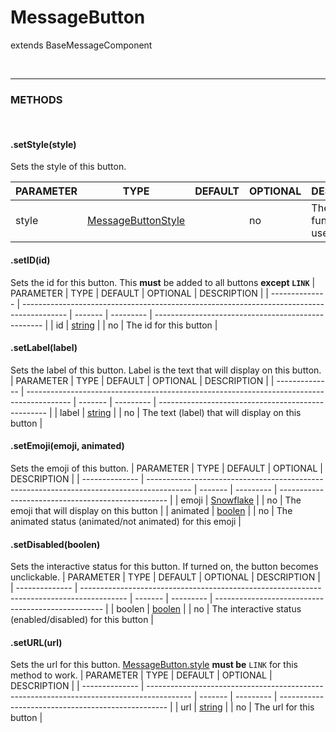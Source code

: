# MessageButton
extends BaseMessageComponent

<br>
<hr>


### METHODS

<br>

#### .setStyle(style)
Sets the style of this button.

| PARAMETER      | TYPE                                                                                      | DEFAULT | OPTIONAL  | DESCRIPTION                                        |
| -------------- | ----------------------------------------------------------------------------------------- | ------- | --------- | -------------------------------------------------- |
| style         | [MessageButtonStyle](/typedef/MessageButtonStyle)      |         | no        | The filter function to use                         |


#### .setID(id)
Sets the id for this button. This **must** be added to all buttons __except `LINK`__ 
| PARAMETER      | TYPE                                                                                      | DEFAULT | OPTIONAL  | DESCRIPTION                                        |
| -------------- | ----------------------------------------------------------------------------------------- | ------- | --------- | -------------------------------------------------- |
| id         | [string](https://developer.mozilla.org/en-US/docs/Web/JavaScript/Reference/Global_Objects/String)      |         | no        | The id for this button                        |


#### .setLabel(label)
Sets the label of this button. Label is the text that will display on this button.
| PARAMETER      | TYPE                                                                                      | DEFAULT | OPTIONAL  | DESCRIPTION                                        |
| -------------- | ----------------------------------------------------------------------------------------- | ------- | --------- | -------------------------------------------------- |
| label         | [string](https://developer.mozilla.org/en-US/docs/Web/JavaScript/Reference/Global_Objects/String)      |         | no        | The text (label) that will display on this button                         |


#### .setEmoji(emoji, animated)
Sets the emoji of this button.
| PARAMETER      | TYPE                                                                                      | DEFAULT | OPTIONAL  | DESCRIPTION                                        |
| -------------- | ----------------------------------------------------------------------------------------- | ------- | --------- | -------------------------------------------------- |
| emoji         | [Snowflake](https://discord.js.org/#/docs/main/master/typedef/Snowflake)      |         | no        | The emoji that will display on this button                         |
| animated         | [boolen](https://developer.mozilla.org/en-US/docs/Web/JavaScript/Reference/Global_Objects/Boolean)      |         | no        | The animated status (animated/not animated) for this emoji                         |

#### .setDisabled(boolen)
Sets the interactive status for this button. If turned on, the button becomes unclickable.
| PARAMETER      | TYPE                                                                                      | DEFAULT | OPTIONAL  | DESCRIPTION                                        |
| -------------- | ----------------------------------------------------------------------------------------- | ------- | --------- | -------------------------------------------------- |
| boolen         | [boolen](https://developer.mozilla.org/en-US/docs/Web/JavaScript/Reference/Global_Objects/Boolean)      |         | no        | The interactive status (enabled/disabled) for this button                        |


#### .setURL(url)
Sets the url for this button. [MessageButton.style](#setstyle-style) __must be__ `LINK` for this method to work.
| PARAMETER      | TYPE                                                                                      | DEFAULT | OPTIONAL  | DESCRIPTION                                        |
| -------------- | ----------------------------------------------------------------------------------------- | ------- | --------- | -------------------------------------------------- |
| url         | [string](https://developer.mozilla.org/en-US/docs/Web/JavaScript/Reference/Global_Objects/String)      |         | no        | The url for this button                        |
